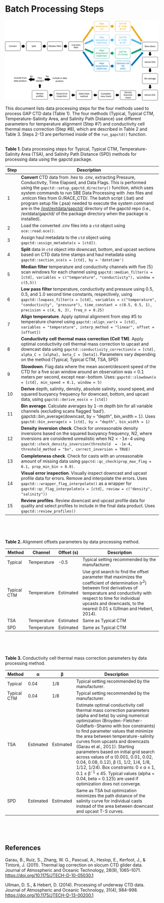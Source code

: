 # Batch Processing Steps

![](/doc/assets/gapctd_workflow.png)

This document lists data processing steps for the four methods used to
process GAP CTD data (Table 1). The four methods (Typical, Typical CTM,
Temperature-Salinity Area, and Salinity Path Distance) use different
parameters for temperature alignment (Step \#7) and conductivity cell
thermal mass correction (Step \#8), which are described in Table 2 and
Table 3. Steps 2-13 are performed inside of the `run_gapctd()` function.
<br><br>

<b>Table 1. </b> Data processing steps for Typical, Typical CTM,
Temperature-Salinity Area (TSA), and Salinity Path Distance (SPD)
methods for processing data using the gapctd package.

| Step | Description                                                                                                                                                                                                                                                                                                                                                                                                                                                                                                                                                        |
|------|--------------------------------------------------------------------------------------------------------------------------------------------------------------------------------------------------------------------------------------------------------------------------------------------------------------------------------------------------------------------------------------------------------------------------------------------------------------------------------------------------------------------------------------------------------------------|
| 1    | <b>Convert</b> CTD data from .hex to .cnv, extracting Pressure, Conductivity, Time Elapsed, and Data Flags. This is performed using the `gapctd::setup_gapctd_directory()` function, which uses system commands to run SBE Data Processing with .hex files and .xmlcon files from G:/RACE_CTD/. The batch script (.bat) and program setup file (.psa) needed to execute the system command are in the [/inst/extdata/gapctd/](/inst/extdata/gapctd/) directory of the gapctd repo (i.e., /extdata/gapctd/ of the package directory when the package is installed). |
| 2    | Load the converted .cnv files into a `ctd` object using `oce::read.oce()`.                                                                                                                                                                                                                                                                                                                                                                                                                                                                                         |
| 3    | Assign haul metadata to the `ctd` object using `gapctd::assign_metadata(x = [ctd])`.                                                                                                                                                                                                                                                                                                                                                                                                                                                                               |
| 4    | <b>Split</b> data in `ctd` object into downcast, bottom, and upcast sections based on CTD data time stamps and haul metadata using `gapctd::section_oce(x = [ctd], by = 'datetime')`                                                                                                                                                                                                                                                                                                                                                                               |
| 5    | <b>Median filter</b> temperature and conductivity channels with five (5) scan windows for each channel using `gapctd::median_filter(x = [ctd], variables = c("temperature", "conductivity"), window = c(5,5))`                                                                                                                                                                                                                                                                                                                                                     |
| 6    | <b>Low pass filter</b> temperature, conductivity and pressure using 0.5, 0.5, and 1.0 second time constants, respectively, using `gapctd::lowpass_filter(x = [ctd], variables = c("temperature", "conductivity", "pressure"), time_constant = c(0.5, 0.5, 1), precision = c(4, 6, 3), freq_n = 0.25)`                                                                                                                                                                                                                                                              |
| 7    | <b>Align temperature</b>. Apply optimal alignment from step \#5 to temperature channel using `gapctd::align_var(x = [ctd], variables = "temperature", interp_method = "linear", offset = [offset])`                                                                                                                                                                                                                                                                                                                                                                |
| 8    | <b>Conductivity cell thermal mass correction (Cell TM)</b>. Apply optimal conductivity cell thermal mass correction to upcast and downcast data using `gapctd::conductivity_correction(x = [ctd], alpha_C = [alpha], beta_C = [beta])`. Parameters vary depending on the method (Typical, Typical CTM, TSA, SPD)                                                                                                                                                                                                                                                   |
| 9    | <b>Slowdown</b>. Flag data where the mean ascent/descent speed of the CTD for a five scan window around an observation was \< 0.1 meters per second, except near-bottom. Uses: `gapctd::slowdown(x = [ctd], min_speed = 0.1, window = 5)`                                                                                                                                                                                                                                                                                                                          |
| 10   | <b>Derive</b> depth, salinity, density, absolute salinity, sound speed, and squared buoyancy frequency for downcast, bottom, and upcast data, using `gapctd::derive_eos(x = [ctd])`                                                                                                                                                                                                                                                                                                                                                                                |
| 11   | <b>Bin average</b>. Calculate averages by 1-m depth bin for all variable channels (excluding scans flagged ‘bad’). gapctd:::bin_average(downcast, by = “depth”, bin_width = 1). Uses `gapctd::bin_average(x = [ctd], by = "depth", bin_width = 1)`                                                                                                                                                                                                                                                                                                                 |
| 12   | <b>Density inversion check</b>. Check for unreasonable density inversions based on the squared buoyancy frequency, N2, where inversions are considered unrealistic when N2 \< -1e-4 using `gapctd::check_density_inversion(threshold  = -1e-4, threshold_method = "bv", correct_inversion = TRUE)`                                                                                                                                                                                                                                                                 |
| 13   | <b>Completeness check</b>. Check for casts with an unreasonable amount of missing data using `gapctd::qc_check(prop_max_flag = 0.1, prop_min_bin = 0.9)`.                                                                                                                                                                                                                                                                                                                                                                                                          |
| 14   | <b>Visual error inspection</b>. Visually inspect downcast and upcast profile data for errors. Remove and interpolate the errors. Uses `gapctd:::wrapper_flag_interpolate()` as a wrapper for `gapctd::qc_flag_interpolate(x = [ctd], review = c("density", "salinity"))`                                                                                                                                                                                                                                                                                           |
| 15   | <b>Review profiles</b>. Review downcast and upcast profile data for quality and select profiles to include in the final data product. Uses `gapctd::review_profiles()`                                                                                                                                                                                                                                                                                                                                                                                             |

<br><br><br>

<b>Table 2. </b> Alignment offsets parameters by data processing method.

| Method      | Channel     | Offset (s) | Description                                                                                                                                                                                                                                                                        |
|-------------|-------------|------------|------------------------------------------------------------------------------------------------------------------------------------------------------------------------------------------------------------------------------------------------------------------------------------|
| Typical     | Temperature | -0.5       | Typical setting recommended by the manufacturer.                                                                                                                                                                                                                                   |
| Typical CTM | Temperature | Estimated  | Use grid search to find the offset parameter that maximizes the coefficient of determination (r<sup>2</sup>) between first derivatives of temperature and conductivity with respect to time for individual upcasts and downcasts, to the nearest 0.01 s (Ullman and Hebert, 2014). |
| TSA         | Temperature | Estimated  | Same as Typical CTM                                                                                                                                                                                                                                                                |
| SPD         | Temperature | Estimated  | Same as Typical CTM                                                                                                                                                                                                                                                                |

<br><br><br>

<b>Table 3. </b> Conductivity cell thermal mass correction parameters by
data processing method.

| Method      | α         | β         | Description                                                                                                                                                                                                                                                                                                                                                                                                                                                                                                                                                                                                     |
|-------------|-----------|-----------|-----------------------------------------------------------------------------------------------------------------------------------------------------------------------------------------------------------------------------------------------------------------------------------------------------------------------------------------------------------------------------------------------------------------------------------------------------------------------------------------------------------------------------------------------------------------------------------------------------------------|
| Typical     | 0.04      | 1/8       | Typical setting recommended by the manufacturer.                                                                                                                                                                                                                                                                                                                                                                                                                                                                                                                                                                |
| Typical CTM | 0.04      | 1/8       | Typical setting recommended by the manufacturer.                                                                                                                                                                                                                                                                                                                                                                                                                                                                                                                                                                |
| TSA         | Estimated | Estimated | Estimate optimal conductivity cell thermal mass correction parameters (alpha and beta) by using numerical optimization (Broyden-Fletcher-Goldfarb-Shanno with box constraints) to find parameter values that minimize the area between temperature-salinity curves from upcasts and downcasts (Garau et al., 2011). Starting parameters based on initial grid search across values of α (0.001, 0.01, 0.02, 0.04, 0.08, 0.12), β (1, 1/2, 1/4, 1/8, 1/12, 1/24). Box constraints: 0 ≤ α ≤ 1, 0.1 ≤ β<sup>-1</sup> ≤ 45. Typical values (alpha = 0.04, beta = 0.125) are used if optimization does not converge. |
| SPD         | Estimated | Estimated | Same as TSA but optimization minimizes the path distance of the salinity curve for individual casts instead of the area between downcast and upcast T-S curves.                                                                                                                                                                                                                                                                                                                                                                                                                                                 |

<br><br><br>

## References

Garau, B., Ruiz, S., Zhang, W. G., Pascual, A., Heslop, E., Kerfoot, J.,
& Tintoré, J. (2011). Thermal lag correction on slocum CTD glider data.
Journal of Atmospheric and Oceanic Technology, 28(9), 1065–1071.
<https://doi.org/10.1175/JTECH-D-10-05030.1>

Ullman, D. S., & Hebert, D. (2014). Processing of underway CTD data.
Journal of Atmospheric and Oceanic Technology, 31(4), 984–998.
<https://doi.org/10.1175/JTECH-D-13-00200.1>
